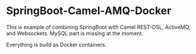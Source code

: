 # SpringBoot-Camel-AMQ-Docker

This is example of combining SpringBoot with Camel REST-DSL, ActiveMQ, and Websockets. MySQL part is missing at the moment.

Everything is build as Docker containers.
